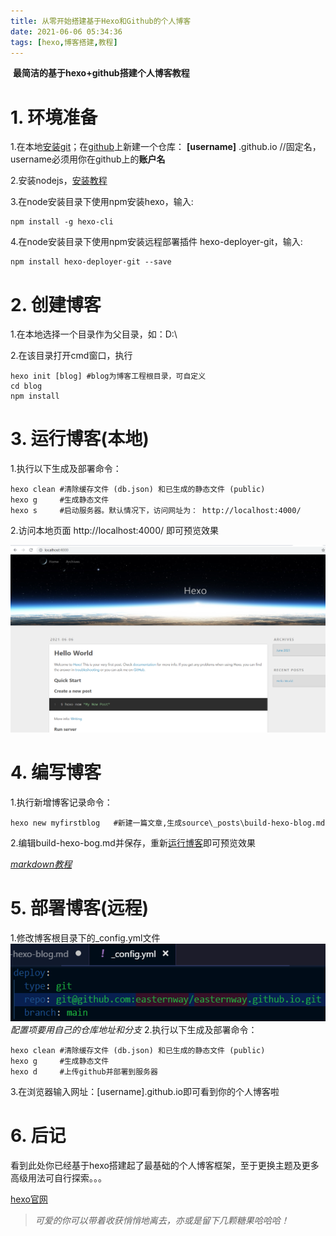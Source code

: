 ```yaml
---
title: 从零开始搭建基于Hexo和Github的个人博客
date: 2021-06-06 05:34:36
tags: [hexo,博客搭建,教程]
---
```


<!-- toc -->

​                                                                 **最简洁的基于hexo+github搭建个人博客教程**

<!-- more -->



# 1. 环境准备

1.在本地[安装git](https://www.liaoxuefeng.com/wiki/896043488029600/896067074338496)；在[github](https://github.com/)上新建一个仓库： **[username]** .github.io  //固定名，username必须用你在github上的**账户名**

2.安装nodejs，[安装教程](https://www.runoob.com/nodejs/nodejs-install-setup.html)

3.在node安装目录下使用npm安装hexo，输入:

   ```shell
   npm install -g hexo-cli
   ```

4.在node安装目录下使用npm安装远程部署插件 hexo-deployer-git，输入:

   ```shell
   npm install hexo-deployer-git --save
   ```


# 2. 创建博客

1.在本地选择一个目录作为父目录，如：D:\

2.在该目录打开cmd窗口，执行

   ```shell
   hexo init [blog] #blog为博客工程根目录，可自定义
   cd blog
   npm install
   ```

   

# <span id="jump">3. 运行博客(本地)</span>
1.执行以下生成及部署命令：

   ```shell
   hexo clean #清除缓存文件 (db.json) 和已生成的静态文件 (public)
   hexo g     #生成静态文件
   hexo s     #启动服务器。默认情况下，访问网址为： http://localhost:4000/
   ```

2.访问本地页面 http://localhost:4000/ 即可预览效果

<img src="/images/hexo_helloworld.png" alt="drawing" width="600" height="300"/>

# 4. 编写博客

1.执行新增博客记录命令：

```shell
hexo new myfirstblog   #新建一篇文章,生成source\_posts\build-hexo-blog.md
```

2.编辑build-hexo-bog.md并保存，重新[运行博客](#jump)即可预览效果

   *[markdown教程](https://www.runoob.com/markdown/md-tutorial.html)*

# 5. 部署博客(远程)
1.修改博客根目录下的_config.yml文件
![配置git项](/images/set_git_config.png)
*配置项要用自己的仓库地址和分支*
2.执行以下生成及部署命令：

   ```shell
   hexo clean #清除缓存文件 (db.json) 和已生成的静态文件 (public)
   hexo g     #生成静态文件
   hexo d     #上传github并部署到服务器
   ```

3.在浏览器输入网址：[username].github.io即可看到你的个人博客啦

# 6. 后记

看到此处你已经基于hexo搭建起了最基础的个人博客框架，至于更换主题及更多高级用法可自行探索。。。

[hexo官网](https://hexo.io/zh-cn/)

> *可爱的你可以带着收获悄悄地离去，亦或是留下几颗糖果哈哈哈！*


​    



   

